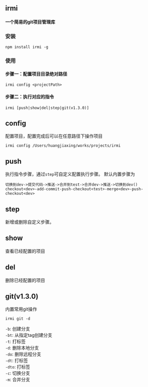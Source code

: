 ## irmi
#### 一个简易的git项目管理库

### 安装
```shell script
npm install irmi -g
```

### 使用
#### 步骤一：配置项目目录绝对路径
````shell script
irmi config <projectPath>
````
#### 步骤二：执行对应的指令
````shell script
irmi [push|show|del|step|git(v1.3.0)]
````

## config
配置项目，配置完成后可以在任意路径下操作项目
````
irmi config /Users/huangjiaxing/works/projects/irmi
````

## push
执行指令步骤，通过`step`可自定义配置执行步骤。
默认内置步骤为  
```
切换到dev->提交代码->推送->合并到test->合并dev->推送->切换到dev()
checkout<dev>-add-commit-push-checkout<test>-merge<dev>-push-checkout<dev>
```

## step
新增或删除自定义步骤。

## show
查看已经配置的项目

## del
删除已经配置的项目

## git(v1.3.0)
内置常用git操作 
````
irmi git -d
````
`-b`: 创建分支  
`-bt`: 从指定tag创建分支  
`-t`: 打标签  
`-d`: 删除本地分支  
`-do`: 删除远程分支  
`-dt`: 打标签  
`-dto`: 打标签  
`-c`: 切换分支  
`-m`: 合并分支  

